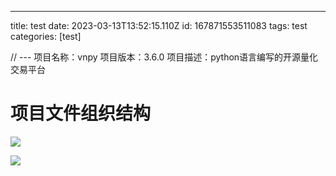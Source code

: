 ---
title: test
date: 2023-03-13T13:52:15.110Z
id: 167871553511083
tags:
	test
categories:
	[test]


// ---
项目名称：vnpy
项目版本：3.6.0
项目描述：python语言编写的开源量化交易平台

# 项目文件组织结构


![](/imgs/test/Pasted%20image%2020230313171223.png)


![](/imgs/test/a.png)